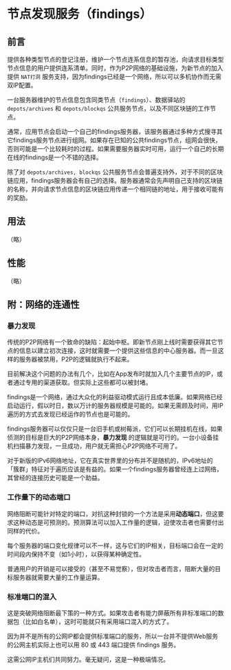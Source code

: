 # 节点发现服务（findings）

## 前言

提供各种类型节点的登记注册，维护一个节点连系信息的暂存池，向请求目标类型节点信息的用户提供连系清单。同时，作为P2P网络的基础设施，为新节点的加入提供 `NAT打洞` 服务支持，因为findings已经是一个网络，所以可以多机协作而无需双IP配置。

一台服务器维护的节点信息包含同类节点（`findings`）、数据驿站的 `depots/archives` 和 `depots/blockqs` 公共服务节点，以及不同区块链的工作节点。

通常，应用节点会启动一个自己的findings服务器，该服务器通过多种方式搜寻其它findings服务节点进行组网。如果存在已知的公共findings节点，组网会很快，否则可能是一个比较耗时的过程。如果需要服务器实时可用，运行一个自己的长期在线的findings是一个不错的选择。

除了对 `depots/archives, blockqs` 公共服务节点会普遍支持外，对于不同的区块链应用，findings服务器会有自己的选择。服务器通常会先声明自己支持的区块链的名称，并向请求节点信息的区块链应用传递一个相同链的地址，用于接收可能有的奖励。



## 用法

（略）



## 性能

（略）



## 附：网络的连通性

### 暴力发现

传统的P2P网络有一个致命的缺陷：起始中枢。即新节点刚上线时需要获得其它节点的信息以建立初次连接，这时就需要一个提供这些信息的中心服务器。而一旦这样的服务器被禁用，P2P的逻辑就执行不起来。

目前解决这个问题的办法有几个，比如在App发布时就加入几个主要节点的IP，或者通过专用的渠道获取。但实际上这些都可以被封堵。

findings是一个网络，通过大众化的利益驱动模式运行且成本低廉。如果网络已经启动运行，假以时日，数以万计的服务器规模是可能的。如果无需顾及时间，用IP遍历的方式去发现已经运作的节点也是可能的。

findings服务器可以仅仅只是一台旧手机或树莓派，它们可以长期挂机在线，如果侦测的目标是巨大的P2P网络本身，**暴力发现** 的逻辑就是可行的。一台小设备挂机扫描暴力发现，一旦成功，用户就无需担心P2P网络不可用了。

对于新版的IPv6网络地址，它在真实世界里的分布并不是随机的，IPv6地址的「簇群」特征对于遍历应该是有益的。如果一个findings服务器曾经连上过网络，其曾经的连接历史可能是一个助益。


### 工作量下的动态端口

网络阻断可能针对特定的端口，对抗这种封锁的一个方法是采用**动态端口**，但这要求这种动态是可预测的。预测算法可以加入工作量的逻辑，迫使攻击者也需要付出同样的代价。

每个服务器的端口变化规律可以不一样，这与它们的IP相关，目标端口会在一定的时间段内保持不变（如1小时），以获得某种确定性。

普通用户的开销是可以接受的（甚至不易觉察），但对攻击者而言，阻断大量的目标服务器就需要大量的工作量运算。


### 标准端口的混入

这是突破网络阻断最下策的一种方式。如果攻击者有能力屏蔽所有非标准端口的数据包（比如白名单），这时可能就只有采用端口混入的方式了。

因为并不是所有的公网IP都会提供标准端口的服务，所以一台并不提供Web服务的公网主机实际上也可以用 80 或 443 端口提供 findings 服务。

这需公网IP主机们共同努力。毫无疑问，这是一种极端情况。
